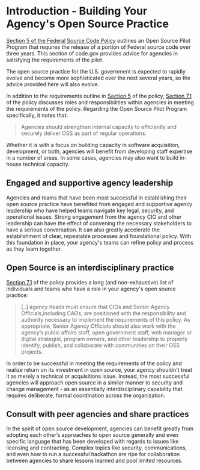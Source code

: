 # Introduction - Building Your Agency's Open Source Practice

[Section 5 of the Federal Source Code Policy](https://code.gov/policy-guide/open-source) outlines an Open Source Pilot Program that requires the release of a portion of Federal source code over three years. This section of code.gov provides advice for agencies in satisfying the requirements of the pilot.

The open source practice for the U.S. government is expected to rapidly evolve and become more sophisticated over the next several years, so the advice provided here will also evolve.

In addition to the requirements outline in [Section 5](https://code.gov/policy-guide/open-source) of the policy, [Section 7.1](/policy-guide/implementation#71rolesandresponsibilities) of the policy discusses roles and responsibilities within agencies in meeting the requirements of the policy. Regarding the Open Source Pilot Program specifically, it notes that:

> Agencies should strengthen internal capacity to efficiently and securely deliver OSS as part of regular operations.

Whether it is with a focus on building capacity in software acquisition, development, or both, agencies will benefit from developing staff expertise in a number of areas. In some cases, agencies may also want to build in-house technical capacity.

## Engaged and supportive agency leadership

Agencies and teams that have been most successful in establishing their open source practice have benefited from engaged and supportive agency leadership who have helped teams navigate key legal, security, and operational issues. Strong engagement from the agency CIO and other leadership can have the effect of convening the necessary stakeholders to have a serious conversation. It can also greatly accelerate the establishment of clear, repeatable processes and foundational policy. With this foundation in place, your agency's teams can refine policy and process as they learn together.

## Open Source is an interdisciplinary practice

[Section 7.1](/policy-guide/implementation#71rolesandresponsibilities) of the policy provides a long (and non-exhaustive) list of individuals and teams who have a role in your agency's open source practice:

> [..] agency heads must ensure that CIOs and Senior Agency Officials,including CAOs, are positioned with the responsibility and authority necessary to implement the requirements of this policy. As appropriate, Senior Agency Officials should also work with the agency’s public affairs staff, open government staff, web manager or digital strategist, program owners, and other leadership to properly identify, publish, and collaborate with communities on their OSS projects.

In order to be successful in meeting the requirements of the policy and realize return on its investment in open source, your agency shouldn't treat it as merely a technical or acquisitions issue. Instead, the most successful agencies will approach open source in a similar manner to security and change management - as an essentially interdisciplinary capability that requires deliberate, formal coordination across the organization.

## Consult with peer agencies and share practices

In the spirit of open source development, agencies can benefit greatly from adopting each other’s approaches to open source generally and even specific language that has been developed with regards to issues like licensing and contracting. Complex topics like security, communications, and even how to run a successful hackathon are ripe for collaboration between agencies to share lessons learned and pool limited resources.